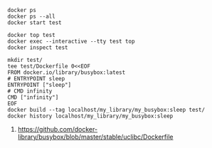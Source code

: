 ```
docker ps
docker ps --all
docker start test
```
```
docker top test
docker exec --interactive --tty test top
docker inspect test
```
```
mkdir test/
tee test/Dockerfile 0<<EOF
FROM docker.io/library/busybox:latest
# ENTRYPOINT sleep
ENTRYPOINT ["sleep"]
# CMD infinity
CMD ["infinity"]
EOF
docker build --tag localhost/my_library/my_busybox:sleep test/
docker history localhost/my_library/my_busybox:sleep
```
1. https://github.com/docker-library/busybox/blob/master/stable/uclibc/Dockerfile
